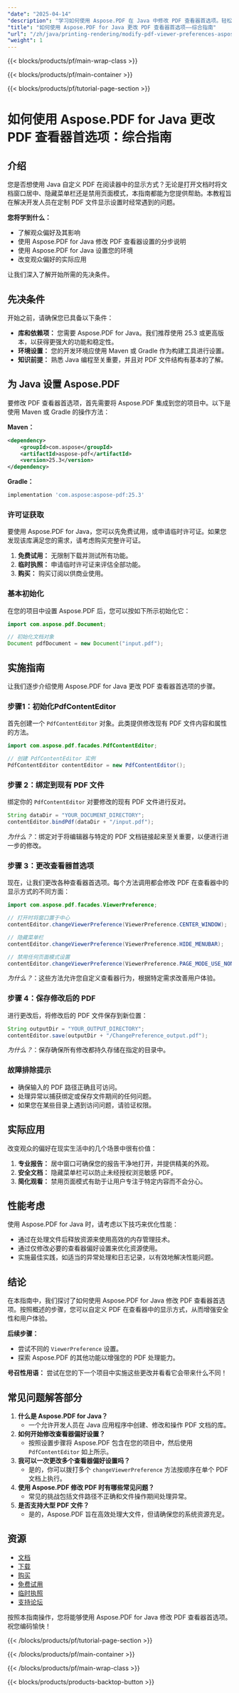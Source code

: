 ```yaml
---
"date": "2025-04-14"
"description": "学习如何使用 Aspose.PDF 在 Java 中修改 PDF 查看器首选项。轻松自定义 PDF 显示、居中窗口、隐藏菜单以及禁用页面模式。"
"title": "如何使用 Aspose.PDF for Java 更改 PDF 查看器首选项——综合指南"
"url": "/zh/java/printing-rendering/modify-pdf-viewer-preferences-aspose-pdf-java/"
"weight": 1
---
```


{{< blocks/products/pf/main-wrap-class >}}

{{< blocks/products/pf/main-container >}}

{{< blocks/products/pf/tutorial-page-section >}}
# 如何使用 Aspose.PDF for Java 更改 PDF 查看器首选项：综合指南

## 介绍

您是否想使用 Java 自定义 PDF 在阅读器中的显示方式？无论是打开文档时将文档窗口居中、隐藏菜单栏还是禁用页面模式，本指南都能为您提供帮助。本教程旨在解决开发人员在定制 PDF 文件显示设置时经常遇到的问题。

**您将学到什么：**
- 了解观众偏好及其影响
- 使用 Aspose.PDF for Java 修改 PDF 查看器设置的分步说明
- 使用 Aspose.PDF for Java 设置您的环境
- 改变观众偏好的实际应用

让我们深入了解开始所需的先决条件。

## 先决条件

开始之前，请确保您已具备以下条件：
- **库和依赖项：** 您需要 Aspose.PDF for Java。我们推荐使用 25.3 或更高版本，以获得更强大的功能和稳定性。
- **环境设置：** 您的开发环境应使用 Maven 或 Gradle 作为构建工具进行设置。
- **知识前提：** 熟悉 Java 编程至关重要，并且对 PDF 文件结构有基本的了解。

## 为 Java 设置 Aspose.PDF

要修改 PDF 查看器首选项，首先需要将 Aspose.PDF 集成到您的项目中。以下是使用 Maven 或 Gradle 的操作方法：

**Maven：**

```xml
<dependency>
    <groupId>com.aspose</groupId>
    <artifactId>aspose-pdf</artifactId>
    <version>25.3</version>
</dependency>
```

**Gradle：**

```gradle
implementation 'com.aspose:aspose-pdf:25.3'
```

### 许可证获取

要使用 Aspose.PDF for Java，您可以先免费试用，或申请临时许可证。如果您发现该库满足您的需求，请考虑购买完整许可证。

1. **免费试用：** 无限制下载并测试所有功能。
2. **临时执照：** 申请临时许可证来评估全部功能。
3. **购买：** 购买订阅以供商业使用。

### 基本初始化

在您的项目中设置 Aspose.PDF 后，您可以按如下所示初始化它：

```java
import com.aspose.pdf.Document;

// 初始化文档对象
Document pdfDocument = new Document("input.pdf");
```

## 实施指南

让我们逐步介绍使用 Aspose.PDF for Java 更改 PDF 查看器首选项的步骤。

### 步骤1：初始化PdfContentEditor

首先创建一个 `PdfContentEditor` 对象。此类提供修改现有 PDF 文件内容和属性的方法。

```java
import com.aspose.pdf.facades.PdfContentEditor;

// 创建 PdfContentEditor 实例
PdfContentEditor contentEditor = new PdfContentEditor();
```

### 步骤 2：绑定到现有 PDF 文件

绑定你的 `PdfContentEditor` 对要修改的现有 PDF 文件进行反对。

```java
String dataDir = "YOUR_DOCUMENT_DIRECTORY";
contentEditor.bindPdf(dataDir + "/input.pdf");
```
*为什么？*：绑定对于将编辑器与特定的 PDF 文档链接起来至关重要，以便进行进一步的修改。

### 步骤 3：更改查看器首选项

现在，让我们更改各种查看器首选项。每个方法调用都会修改 PDF 在查看器中的显示方式的不同方面：

```java
import com.aspose.pdf.facades.ViewerPreference;

// 打开时将窗口置于中心
contentEditor.changeViewerPreference(ViewerPreference.CENTER_WINDOW);

// 隐藏菜单栏
contentEditor.changeViewerPreference(ViewerPreference.HIDE_MENUBAR);    

// 禁用任何页面模式设置
contentEditor.changeViewerPreference(ViewerPreference.PAGE_MODE_USE_NONE);
```
*为什么？*：这些方法允许您自定义查看器行为，根据特定需求改善用户体验。

### 步骤 4：保存修改后的 PDF

进行更改后，将修改后的 PDF 文件保存到新位置：

```java
String outputDir = "YOUR_OUTPUT_DIRECTORY";
contentEditor.save(outputDir + "/ChangePreference_output.pdf");
```
*为什么？*：保存确保所有修改都持久存储在指定的目录中。

### 故障排除提示

- 确保输入的 PDF 路径正确且可访问。
- 处理异常以捕获绑定或保存文件期间的任何问题。
- 如果您在某些目录上遇到访问问题，请验证权限。

## 实际应用

改变观众的偏好在现实生活中的几个场景中很有价值：
1. **专业报告：** 居中窗口可确保您的报告干净地打开，并提供精美的外观。
2. **安全文档：** 隐藏菜单栏可以防止未经授权浏览敏感 PDF。
3. **简化观看：** 禁用页面模式有助于让用户专注于特定内容而不会分心。

## 性能考虑

使用 Aspose.PDF for Java 时，请考虑以下技巧来优化性能：
- 通过在处理文件后释放资源来使用高效的内存管理技术。
- 通过仅修改必要的查看器偏好设置来优化资源使用。
- 实施最佳实践，如适当的异常处理和日志记录，以有效地解决性能问题。

## 结论

在本指南中，我们探讨了如何使用 Aspose.PDF for Java 修改 PDF 查看器首选项。按照概述的步骤，您可以自定义 PDF 在查看器中的显示方式，从而增强安全性和用户体验。

**后续步骤：**
- 尝试不同的 `ViewerPreference` 设置。
- 探索 Aspose.PDF 的其他功能以增强您的 PDF 处理能力。

**号召性用语：** 尝试在您的下一个项目中实施这些更改并看看它会带来什么不同！

## 常见问题解答部分

1. **什么是 Aspose.PDF for Java？**
   - 一个允许开发人员在 Java 应用程序中创建、修改和操作 PDF 文档的库。
2. **如何开始修改查看器偏好设置？**
   - 按照设置步骤将 Aspose.PDF 包含在您的项目中，然后使用 `PdfContentEditor` 如上所示。
3. **我可以一次更改多个查看器偏好设置吗？**
   - 是的，你可以拨打多个 `changeViewerPreference` 方法按顺序在单个 PDF 文档上执行。
4. **使用 Aspose.PDF 修改 PDF 时有哪些常见问题？**
   - 常见的挑战包括文件路径不正确和文件操作期间处理异常。
5. **是否支持大型 PDF 文件？**
   - 是的，Aspose.PDF 旨在高效处理大文件，但请确保您的系统资源充足。

## 资源
- [文档](https://reference.aspose.com/pdf/java/)
- [下载](https://releases.aspose.com/pdf/java/)
- [购买](https://purchase.aspose.com/buy)
- [免费试用](https://releases.aspose.com/pdf/java/)
- [临时执照](https://purchase.aspose.com/temporary-license/)
- [支持论坛](https://forum.aspose.com/c/pdf/10)

按照本指南操作，您将能够使用 Aspose.PDF for Java 修改 PDF 查看器首选项。祝您编码愉快！

{{< /blocks/products/pf/tutorial-page-section >}}

{{< /blocks/products/pf/main-container >}}

{{< /blocks/products/pf/main-wrap-class >}}

{{< blocks/products/products-backtop-button >}}